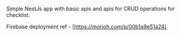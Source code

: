 Simple NestJs app with basic apis and apis for CRUD operations for checklist.

Firebase deployment ref - [https://morioh.com/p/00b1a9e51a24]